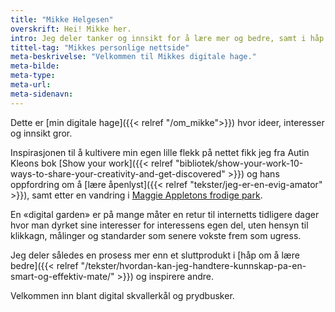 ```yaml
---
title: "Mikke Helgesen"
overskrift: Hei! Mikke her.
intro: Jeg deler tanker og innsikt for å lære mer og bedre, samt i håp om å være til inspirasjon.
tittel-tag: "Mikkes personlige nettside"
meta-beskrivelse: "Velkommen til Mikkes digitale hage."
meta-bilde:
meta-type:
meta-url:
meta-sidenavn:
---
```

Dette er [min digitale hage]({{< relref "/om_mikke">}}) hvor ideer, interesser og innsikt gror.

Inspirasjonen til å kultivere min egen lille flekk på nettet fikk jeg fra Autin Kleons bok [Show your work]({{< relref "bibliotek/show-your-work-10-ways-to-share-your-creativity-and-get-discovered" >}}) og hans oppfordring om å [lære åpenlyst]({{< relref "tekster/jeg-er-en-evig-amator" >}}), samt etter en vandring i [Maggie Appletons frodige park](https://maggieappleton.com/garden-history?ref=ideasurg.pub).

En «digital garden» er på mange måter en retur til internetts tidligere dager hvor man dyrket sine interesser for interessens egen del, uten hensyn til klikkagn, målinger og standarder som senere vokste frem som ugress. 

Jeg deler således en prosess mer enn et sluttprodukt i [håp om å lære bedre]({{< relref "/tekster/hvordan-kan-jeg-handtere-kunnskap-pa-en-smart-og-effektiv-mate/" >}}) og inspirere andre.

Velkommen inn blant digital skvallerkål og prydbusker.
